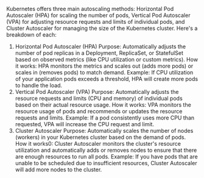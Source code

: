 Kubernetes offers three main autoscaling methods: Horizontal Pod Autoscaler (HPA) for scaling the number of pods, Vertical Pod Autoscaler (VPA) for adjusting resource requests and limits of individual pods, and Cluster Autoscaler for managing the size of the Kubernetes cluster.
Here's a breakdown of each:

1. Horizontal Pod Autoscaler (HPA)
   Purpose:
   Automatically adjusts the number of pod replicas in a Deployment, ReplicaSet, or StatefulSet based on observed metrics (like CPU utilization or custom metrics).
   How it works:
   HPA monitors the metrics and scales out (adds more pods) or scales in (removes pods) to match demand.
   Example:
   If CPU utilization of your application pods exceeds a threshold, HPA will create more pods to handle the load.
2. Vertical Pod Autoscaler (VPA)
   Purpose:
   Automatically adjusts the resource requests and limits (CPU and memory) of individual pods based on their actual resource usage.
   How it works:
   VPA monitors the resource usage of pods and recommends or updates the resource requests and limits.
   Example:
   If a pod consistently uses more CPU than requested, VPA will increase the CPU request and limit.
3. Cluster Autoscaler
   Purpose:
   Automatically scales the number of nodes (workers) in your Kubernetes cluster based on the demand of pods.
   How it works0:
   Cluster Autoscaler monitors the cluster's resource utilization and automatically adds or removes nodes to ensure that there are enough resources to run all pods.
   Example:
   If you have pods that are unable to be scheduled due to insufficient resources, Cluster Autoscaler will add more nodes to the cluster.
